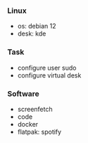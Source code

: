 ### Linux
- os: debian 12
- desk: kde

### Task
- configure user sudo
- configure virtual desk

### Software
- screenfetch
- code
- docker
- flatpak: spotify
